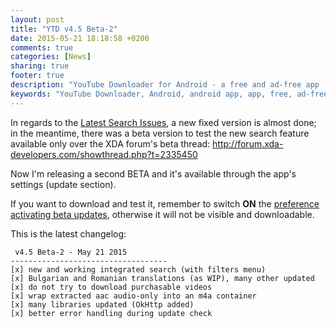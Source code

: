 ```yaml
---
layout: post
title: "YTD v4.5 Beta-2"
date: 2015-05-21 18:18:58 +0200
comments: true
categories: [News]
sharing: true
footer: true
description: "YouTube Downloader for Android - a free and ad-free app - new version"
keywords: "YouTube Downloader, Android, android app, app, free, ad-free, no ads, dentex, video, YouTube, downloader, FFmpeg, audio, music, video, extraction, mp3, easy, dentex, 1080p, 720p, HD, 3gp, webm, mp4, m4a, ogg, flv"
---
```

In regards to the [Latest Search Issues](http://dentex.github.io/blog/2015-05-07/latest-search-issues/), a new fixed version is almost done; in the meantime, there was a beta version to test the new search feature available only over the XDA forum's beta thread: http://forum.xda-developers.com/showthread.php?t=2335450

Now I'm releasing a second BETA and it's available through the app's settings (update section).

If you want to download and test it, remember to switch **ON** the [preference activating beta updates](http://dentex.github.io/blog/2014-07-15/new-beta-program-again/), otherwise it will not be visible and downloadable.

This is the latest changelog:

     v4.5 Beta-2 - May 21 2015
    -----------------------------------
    [x] new and working integrated search (with filters menu)
    [x] Bulgarian and Romanian translations (as WIP), many other updated
    [x] do not try to download purchasable videos
    [x] wrap extracted aac audio-only into an m4a container
    [x] many libraries updated (OkHttp added)
    [x] better error handling during update check
